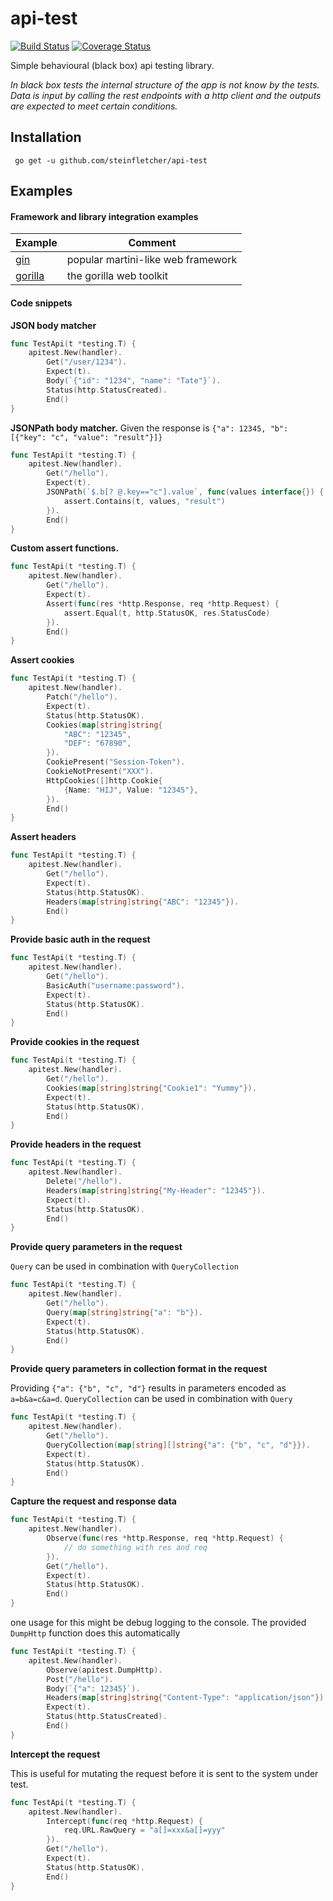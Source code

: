 # api-test

[![Build Status](https://travis-ci.org/steinfletcher/api-test.svg?branch=master)](https://travis-ci.org/steinfletcher/api-test) [![Coverage Status](https://coveralls.io/repos/github/steinfletcher/api-test/badge.svg?branch=master)](https://coveralls.io/github/steinfletcher/api-test?branch=master)

Simple behavioural (black box) api testing library. 

_In black box tests the internal structure of the app is not know by the tests. Data is input by calling the rest endpoints with a http client and the outputs are expected to meet certain conditions._

## Installation

     go get -u github.com/steinfletcher/api-test

## Examples

#### Framework and library integration examples

| Example | Comment
| --- | --- 
| [gin](https://github.com/steinfletcher/api-test/tree/master/examples/gin) | popular martini-like web framework
| [gorilla](https://github.com/steinfletcher/api-test/tree/master/examples/gorilla) | the gorilla web toolkit

#### Code snippets

**JSON body matcher**

```go
func TestApi(t *testing.T) {
	apitest.New(handler).
		Get("/user/1234").
		Expect(t).
		Body(`{"id": "1234", "name": "Tate"}`).
		Status(http.StatusCreated).
		End()
}
```

**JSONPath body matcher.** 
Given the response is `{"a": 12345, "b": [{"key": "c", "value": "result"}]}`

```go
func TestApi(t *testing.T) {
	apitest.New(handler).
		Get("/hello").
		Expect(t).
		JSONPath(`$.b[? @.key=="c"].value`, func(values interface{}) {
			assert.Contains(t, values, "result")
		}).
		End()
}
```

**Custom assert functions.**

```go
func TestApi(t *testing.T) {
	apitest.New(handler).
		Get("/hello").
		Expect(t).
		Assert(func(res *http.Response, req *http.Request) {
			assert.Equal(t, http.StatusOK, res.StatusCode)
		}).
		End()
}
```

**Assert cookies**

```go
func TestApi(t *testing.T) {
	apitest.New(handler).
		Patch("/hello").
		Expect(t).
		Status(http.StatusOK).
		Cookies(map[string]string{
			"ABC": "12345",
			"DEF": "67890",
		}).
		CookiePresent("Session-Token").
		CookieNotPresent("XXX").
		HttpCookies([]http.Cookie{
			{Name: "HIJ", Value: "12345"},
		}).
		End()
}
```

**Assert headers**

```go
func TestApi(t *testing.T) {
	apitest.New(handler).
		Get("/hello").
		Expect(t).
		Status(http.StatusOK).
		Headers(map[string]string{"ABC": "12345"}).
		End()
}
```

**Provide basic auth in the request**

```go
func TestApi(t *testing.T) {
	apitest.New(handler).
		Get("/hello").
		BasicAuth("username:password").
		Expect(t).
		Status(http.StatusOK).
		End()
}
```

**Provide cookies in the request**

```go
func TestApi(t *testing.T) {
	apitest.New(handler).
		Get("/hello").
		Cookies(map[string]string{"Cookie1": "Yummy"}).
		Expect(t).
		Status(http.StatusOK).
		End()
}
```

**Provide headers in the request**

```go
func TestApi(t *testing.T) {
	apitest.New(handler).
		Delete("/hello").
		Headers(map[string]string{"My-Header": "12345"}).
		Expect(t).
		Status(http.StatusOK).
		End()
}
```

**Provide query parameters in the request**

`Query` can be used in combination with `QueryCollection`

```go
func TestApi(t *testing.T) {
	apitest.New(handler).
		Get("/hello").
		Query(map[string]string{"a": "b"}).
		Expect(t).
		Status(http.StatusOK).
		End()
}
```

**Provide query parameters in collection format in the request**

Providing `{"a": {"b", "c", "d"}` results in parameters encoded as `a=b&a=c&a=d`.
`QueryCollection` can be used in combination with `Query`

```go
func TestApi(t *testing.T) {
	apitest.New(handler).
		Get("/hello").
		QueryCollection(map[string][]string{"a": {"b", "c", "d"}}).
		Expect(t).
		Status(http.StatusOK).
		End()
}
```

**Capture the request and response data**

```go
func TestApi(t *testing.T) {
	apitest.New(handler).
		Observe(func(res *http.Response, req *http.Request) {
			// do something with res and req
		}).
		Get("/hello").
		Expect(t).
		Status(http.StatusOK).
		End()
}
```

one usage for this might be debug logging to the console. The provided `DumpHttp` function does this automatically

```go
func TestApi(t *testing.T) {
	apitest.New(handler).
		Observe(apitest.DumpHttp).
		Post("/hello").
		Body(`{"a": 12345}`).
		Headers(map[string]string{"Content-Type": "application/json"}).
		Expect(t).
		Status(http.StatusCreated).
		End()
}
```

**Intercept the request**

This is useful for mutating the request before it is sent to the system under test.

```go
func TestApi(t *testing.T) {
	apitest.New(handler).
		Intercept(func(req *http.Request) {
			req.URL.RawQuery = "a[]=xxx&a[]=yyy"
		}).
		Get("/hello").
		Expect(t).
		Status(http.StatusOK).
		End()
}
```
